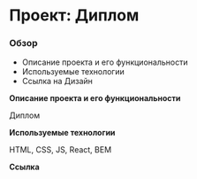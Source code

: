 # Проект: Диплом

### Обзор

* Описание проекта и его функциональности
* Используемые технологии
* Ссылка на Дизайн 


**Описание проекта и его функциональности**

Диплом

**Используемые технологии**

HTML, CSS, JS, React, BEM

**Ссылка**


